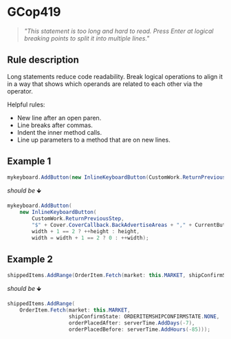 ﻿# GCop419

> *"This statement is too long and hard to read. Press Enter at logical breaking points to split it into multiple lines."*

## Rule description

Long statements reduce code readability. 
Break logical operations to align it in a way that shows which operands are related to each other via the operator.

Helpful rules:

* New line after an open paren.
* Line breaks after commas.
* Indent the inner method calls.
* Line up parameters to a method that are on new lines.

## Example 1

```csharp
mykeyboard.AddButton(new InlineKeyboardButton(CustomWork.ReturnPreviousStep, "$" + Cover.CoverCallback.BackAdvertiseAreas + "," + CurrentButtonState.FK_CurrentBtnId), width + 1 == 2 ? ++height : height, width = width + 1 == 2 ? 0 : ++width);
```

*should be* 🡻

```csharp
mykeyboard.AddButton(
    new InlineKeyboardButton(
        CustomWork.ReturnPreviousStep, 
        "$" + Cover.CoverCallback.BackAdvertiseAreas + "," + CurrentButtonState.FK_CurrentBtnId),
        width + 1 == 2 ? ++height : height,
        width = width + 1 == 2 ? 0 : ++width);
```

## Example 2

```csharp
shippedItems.AddRange(OrderItem.Fetch(market: this.MARKET, shipConfirmState: ORDERITEMSHIPCONFIRMSTATE.NONE, orderPlacedAfter: serverTime.AddDays(-7), orderPlacedBefore: serverTime.AddHours(-85)));
```

*should be* 🡻

```csharp
shippedItems.AddRange(
    OrderItem.Fetch(market: this.MARKET,
                    shipConfirmState: ORDERITEMSHIPCONFIRMSTATE.NONE,
                    orderPlacedAfter: serverTime.AddDays(-7),
                    orderPlacedBefore: serverTime.AddHours(-85)));
```